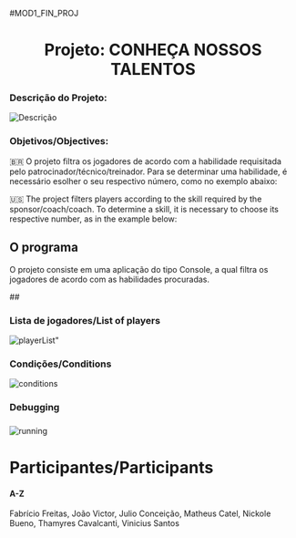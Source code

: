 #MOD1_FIN_PROJ

<h1 align="center"> Projeto: CONHEÇA NOSSOS TALENTOS </h1>


<div align="titulo" align="left">
  <h3>Descrição do Projeto:</h3>
</div>
 
<diV class="description">
  <img align="center" alt="Descrição" src="https://cdn.discordapp.com/attachments/966117479455809540/966129287482736660/Apresentacao_slide_1.png" widht:200px     height:150px> 
 </div>
  
<div class="titulo">
  <h3>Objetivos/Objectives:</h3>
  
   
<p>🇧🇷 O projeto filtra os jogadores de acordo com a habilidade requisitada pelo patrocinador/técnico/treinador. Para se determinar uma habilidade, é necessário esolher o seu respectivo número, como no exemplo abaixo:</p>
  
<p>🇺🇸 The project filters players according to the skill required by the sponsor/coach/coach. To determine a skill, it is necessary to choose its respective number, as in the example below:</p> 
</div>

  <div class="title">
  <h2>O programa</h2>
  <p>O projeto consiste em uma aplicação do tipo Console, a qual filtra os jogadores de acordo com as habilidades procuradas.<p>
  </div>
  ## 
  <div class="players" align="left">
  <h3>Lista de jogadores/List of players</h3>
  </div>
  <img align="center" alt=playerList" src="https://cdn.discordapp.com/attachments/966117479455809540/966139686168977418/unknown.png"> 
  
  
  <div class="title"  align="left">
  <h3>Condições/Conditions</h3>
  </div>
  <img align="center" alt="conditions" src="https://cdn.discordapp.com/attachments/966117479455809540/966134466537979944/unknown.png"> 
  
                                                                                                                                     
  <div class="title"  align="left">
  <h3>Debugging<h3>
  </div>
  <img align="center" alt="running" src="https://cdn.discordapp.com/attachments/966117479455809540/966136724570927144/Hnet-image.gif">
  
  

  <h1>Participantes/Participants</h1><h4>A-Z</h4>
  <p>Fabrício Freitas, João Victor, Julio Conceição, Matheus Catel, Nickole Bueno, Thamyres Cavalcanti, Vinicius Santos</p>



